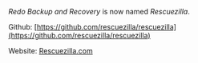 _Redo Backup and Recovery_ is now named _Rescuezilla_.

Github: [https://github.com/rescuezilla/rescuezilla](https://github.com/rescuezilla/rescuezilla)

Website: [Rescuezilla.com](https://rescuezilla.com)
